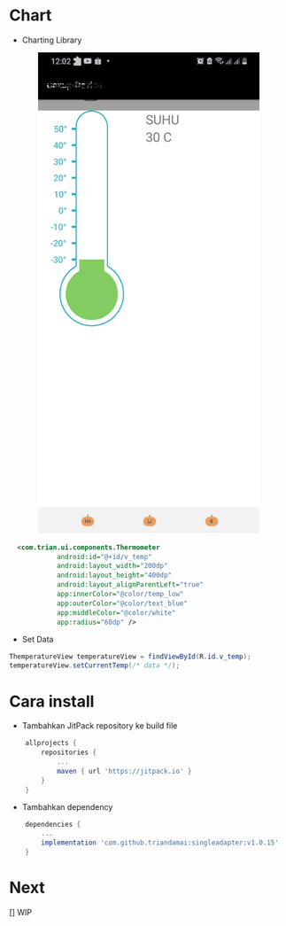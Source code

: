 # Chart
- Charting Library

<div align="center">
    <img src="/ss/temp.jpg" width="400px"></img> 
</div>

```xml
  <com.trian.ui.components.Thermometer
            android:id="@+id/v_temp"
            android:layout_width="200dp"
            android:layout_height="400dp"
            android:layout_alignParentLeft="true"
            app:innerColor="@color/temp_low"
            app:outerColor="@color/text_blue"
            app:middleColor="@color/white"
            app:radius="60dp" />
```
- Set Data
```java
ThemperatureView temperatureView = findViewById(R.id.v_temp);
temperatureView.setCurrentTemp(/* data */);
```

# Cara install

- Tambahkan JitPack repository ke build file

```gradle
	allprojects {
		repositories {
			...
			maven { url 'https://jitpack.io' }
		}
	}
```
- Tambahkan dependency
```gradle
    dependencies {
	    ...
	    implementation 'com.github.triandamai:singleadapter:v1.0.15'
    }
```

# Next
[] WIP



